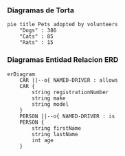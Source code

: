 ### Diagramas de Torta

```mermaid
pie title Pets adopted by volunteers
    "Dogs" : 386
    "Cats" : 85
    "Rats" : 15

```

### Diagramas Entidad Relacion ERD

```mermaid
erDiagram
    CAR ||--o{ NAMED-DRIVER : allows
    CAR {
        string registrationNumber
        string make
        string model
    }
    PERSON ||--o{ NAMED-DRIVER : is
    PERSON {
        string firstName
        string lastName
        int age
    }
```

